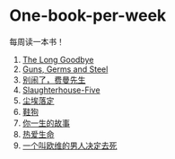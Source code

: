 # One-book-per-week

每周读一本书！

1. [The Long Goodbye]
2. [Guns, Germs and Steel]
3. [别闹了，费曼先生]
4. [Slaughterhouse-Five]
5. [尘埃落定]
6. [鞋狗]
7. [你一生的故事]
8. [热爱生命]
9. [一个叫欧维的男人决定去死]

[The Long Goodbye]:The_Long_Goodbye.md
[Guns, Germs and Steel]:Guns_Germs_and_Steel.md
[别闹了，费曼先生]: Surely_You_re_Joking_Mr_Feynman.md
[Slaughterhouse-Five]:slaughterhouse_five.md
[尘埃落定]:https://book.douban.com/subject/1200842/
[鞋狗]:https://book.douban.com/subject/26860776/
[你一生的故事]:https://book.douban.com/subject/26868098/
[热爱生命]:https://book.douban.com/subject/4628394/
[一个叫欧维的男人决定去死]:https://book.douban.com/subject/26672693/
